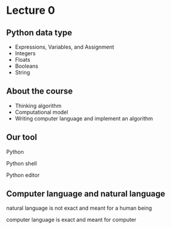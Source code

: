 # Lecture 0

## Python data type

- Expressions, Variables, and Assignment
- Integers
- Floats
- Booleans
- String

## About the course

- Thinking algorithm
- Computational model
- Writing computer language and implement an algorithm

## Our tool

Python

Python shell

Python editor

## Computer language and natural language

natural language is not exact and meant for a human being

computer language is exact and meant for computer

























